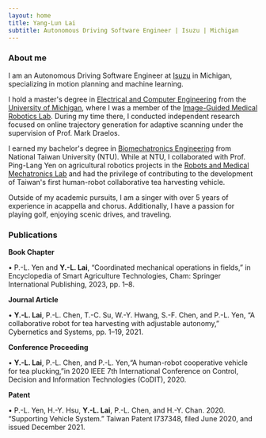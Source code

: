 ```yaml
---
layout: home
title: Yang-Lun Lai
subtitle: Autonomous Driving Software Engineer | Isuzu | Michigan
---
```

### About me
I am an Autonomous Driving Software Engineer at [Isuzu](https://www.isuzutechcenter.com/) in Michigan, specializing in motion planning and machine learning.

I hold a master's degree in [Electrical and Computer Engineering](https://ece.engin.umich.edu/research/research-areas/robotics-autonomous-systems/) from the [University of Michigan](https://umich.edu/), where I was a member of the [Image-Guided Medical Robotics Lab](https://medical.robotics.umich.edu/). During my time there, I conducted independent research focused on online trajectory generation for adaptive scanning under the supervision of Prof. Mark Draelos.

I earned my bachelor's degree in [Biomechatronics Engineering](https://www.bime.ntu.edu.tw/English/Default.html) from National Taiwan University (NTU). While at NTU, I collaborated with Prof. Ping-Lang Yen on agricultural robotics projects in the [Robots and Medical Mechatronics Lab](http://rmml.bime.ntu.edu.tw/nturmmle.html) and had the privilege of contributing to the development of Taiwan's first human-robot collaborative tea harvesting vehicle.

Outside of my academic pursuits, I am a singer with over 5 years of experience in acappella and chorus. Additionally, I have a passion for playing golf, enjoying scenic drives, and traveling.

### Publications
**Book Chapter**

• P.-L. Yen and **Y.-L. Lai**, “Coordinated mechanical operations in fields,” in Encyclopedia of Smart Agriculture Technologies, Cham: Springer International Publishing, 2023, pp. 1–8.

**Journal Article**

• **Y.-L. Lai**, P.-L. Chen, T.-C. Su, W.-Y. Hwang, S.-F. Chen, and P.-L. Yen, “A collaborative robot for tea harvesting with adjustable autonomy,” Cybernetics and Systems, pp. 1–19, 2021.

**Conference Proceeding**

• **Y.-L. Lai**, P.-L. Chen, and P.-L. Yen,“A human-robot cooperative vehicle for tea plucking,”in 2020 IEEE 7th International Conference on Control, Decision and Information Technologies (CoDIT), 2020.

**Patent**

•	P.-L. Yen, H.-Y. Hsu, **Y.-L. Lai**, P.-L. Chen, and H.-Y. Chan. 2020. “Supporting Vehicle System.” Taiwan Patent I737348, filed June 2020, and issued December 2021.
